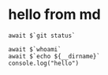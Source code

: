 # hello from md

```
await $`git status`
```

```
await $`whoami`
await $`echo ${__dirname}`
console.log("hello")
```
